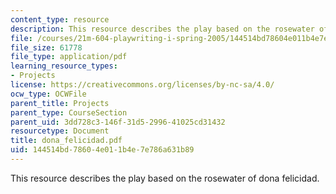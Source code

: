 ```yaml
---
content_type: resource
description: This resource describes the play based on the rosewater of dona felicidad.
file: /courses/21m-604-playwriting-i-spring-2005/144514bd78604e011b4e7e786a631b89_dona_felicidad.pdf
file_size: 61778
file_type: application/pdf
learning_resource_types:
- Projects
license: https://creativecommons.org/licenses/by-nc-sa/4.0/
ocw_type: OCWFile
parent_title: Projects
parent_type: CourseSection
parent_uid: 3dd728c3-146f-31d5-2996-41025cd31432
resourcetype: Document
title: dona_felicidad.pdf
uid: 144514bd-7860-4e01-1b4e-7e786a631b89
---
```

This resource describes the play based on the rosewater of dona felicidad.